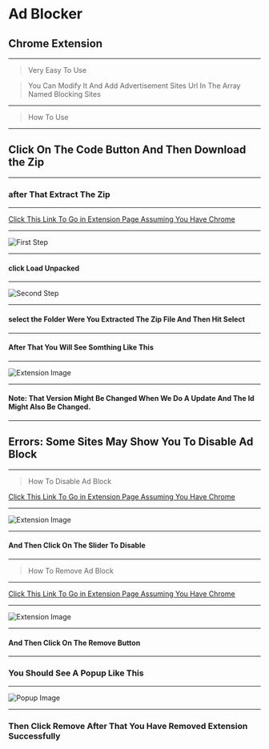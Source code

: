 # Ad Blocker
## Chrome Extension

---
> Very Easy To Use

> You Can Modify It And Add  Advertisement Sites Url In The Array Named Blocking Sites



---
> How To Use
---

## Click On The Code Button And Then Download the Zip

---

### after That Extract The Zip

---

[Click This Link To Go in Extension Page Assuming You Have Chrome](chrome://extensions)

---

![First Step]("")

---

#### click Load Unpacked

---

![Second Step]("")

---

#### select the Folder Were You Extracted The Zip File And Then Hit Select

---

#### After That You Will See Somthing Like This

---
![Extension Image]("")

---
#### Note: That Version Might Be Changed When We Do A Update And The Id Might Also Be Changed.


---

## Errors: Some Sites May Show You To Disable Ad Block


---
> How To Disable Ad Block

[Click This Link To Go in Extension Page Assuming You Have Chrome](chrome://extensions)

---

![Extension Image]("")

---

#### And Then Click On The Slider To Disable

---


> How To Remove Ad Block

---

[Click This Link To Go in Extension Page Assuming You Have Chrome](chrome://extensions)

---

![Extension Image]("")

---

#### And Then Click On The Remove Button

---

### You Should See A Popup Like This

---

![Popup Image]("")

---

### Then Click Remove After That You Have Removed Extension Successfully